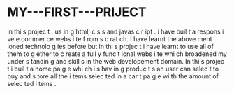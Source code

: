 # MY---FIRST---PRIJECT
in thi s projec t , us in g html, c s s and javas c r ipt . i have
buil t a respons i ve e commer ce webs i te f rom s c rat ch.
I have learnt the above ment ioned technolo g ies
before but in thi s projec t i have learnt to use all of
them to g ether to c reate a full y func t ional webs i te
whi ch broadened my under s tandin g and skill s in the
web developement domain. In thi s projec t i buil t a
home pa g e whi ch i s hav in g produc t s an user can
selec t to buy and s tore all the i tems selec ted in a
car t pa g e wi th the amount of selec ted i tems .
